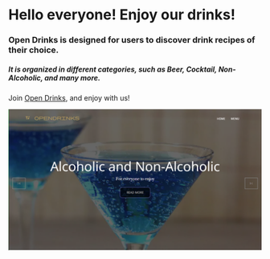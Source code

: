 # Hello everyone! Enjoy our drinks!

### Open Drinks is designed for users to discover drink recipes of their choice.

##### It is organized in different categories, such as Beer, Cocktail, Non-Alcoholic, and many more.


Join [Open Drinks](https://juli-cvidal.github.io/Open-Drinks/), and enjoy with us!


![Open Drinks](/preview.png)